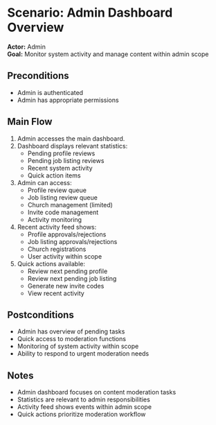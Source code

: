 # Scenario: Admin Dashboard Overview

**Actor:** Admin  
**Goal:** Monitor system activity and manage content within admin scope

## Preconditions

- Admin is authenticated
- Admin has appropriate permissions

## Main Flow

1. Admin accesses the main dashboard.
2. Dashboard displays relevant statistics:
   - Pending profile reviews
   - Pending job listing reviews
   - Recent system activity
   - Quick action items
3. Admin can access:
   - Profile review queue
   - Job listing review queue
   - Church management (limited)
   - Invite code management
   - Activity monitoring
4. Recent activity feed shows:
   - Profile approvals/rejections
   - Job listing approvals/rejections
   - Church registrations
   - User activity within scope
5. Quick actions available:
   - Review next pending profile
   - Review next pending job listing
   - Generate new invite codes
   - View recent activity

## Postconditions

- Admin has overview of pending tasks
- Quick access to moderation functions
- Monitoring of system activity within scope
- Ability to respond to urgent moderation needs

## Notes

- Admin dashboard focuses on content moderation tasks
- Statistics are relevant to admin responsibilities
- Activity feed shows events within admin scope
- Quick actions prioritize moderation workflow
